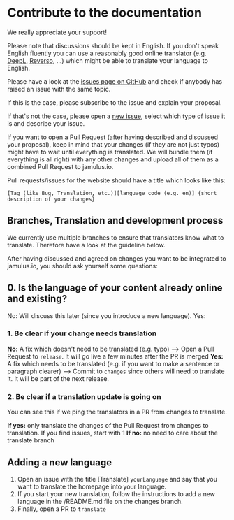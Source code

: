# Contribute to the documentation
We really appreciate your support!

Please note that discussions should be kept in English. If you don't speak English fluently you can use a reasonably good online translator (e.g. [DeepL](https://www.deepl.com), [Reverso](https://www.reverso.net/text_translation.aspx), ...) which might be able to translate your language to English.

Please have a look at the [issues page on GitHub](https://github.com/jamulussoftware/jamuluswebsite/issues) and check if anybody has raised an issue with the same topic.

If this is the case, please subscribe to the issue and explain your proposal.

If that's not the case, please open a [new issue](https://github.com/jamulussoftware/jamuluswebsite/issues/new/choose), select which type of issue it is and describe your issue.

If you want to open a Pull Request (after having described and discussed your proposal), keep in mind that your changes (if they are not just typos) might have to wait until everything is translated. We will bundle them (if everything is all right) with any other changes and upload all of them as a combined Pull Request to jamulus.io.

Pull requests/issues for the website should have a title which looks like this:

`[Tag (like Bug, Translation, etc.)][language code (e.g. en)] {short description of your changes}`

## Branches, Translation and development process

We currently use multiple branches to ensure that translators know what to translate. Therefore have a look at the guideline below.

After having discussed and agreed on changes you want to be integrated to jamulus.io, you should ask yourself some questions:

## 0. Is the language of your content already online and existing?
No: Will discuss this later (since you introduce a new language).
Yes:
### 1. Be clear if your change needs translation
**No:** A fix which doesn't need to be translated (e.g. typo) --> Open a Pull Request to `release`. It will go live a few minutes after the PR is merged
**Yes:** A fix which needs to be translated (e.g. if you want to make a sentence or paragraph clearer) --> Commit to `changes` since others will need to translate it. It will be part of the next release.

### 2. Be clear if a translation update is going on
You can see this if we ping the translators in a PR from changes to translate.

**If yes:** only translate the changes of the Pull Request from changes to translation. If you find issues, start with 1
**If no:** no need to care about the translate branch

## Adding a new language

1. Open an issue with the title [Translate] `yourLanguage` and say that you want to translate the homepage into your language.
2. If you start your new translation, follow the instructions to add a new language in the /README.md file on the changes branch.
3. Finally, open a PR to `translate`
